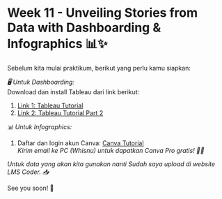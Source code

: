 # Week 11 - Unveiling Stories from Data with Dashboarding & Infographics 📊✨

Sebelum kita mulai praktikum, berikut yang perlu kamu siapkan:

*🖥 Untuk Dashboarding:*  
Download dan install Tableau dari link berikut:
1. [Link 1: Tableau Tutorial](https://www.youtube.com/watch?v=fdoIO1xm2hw&list=PL3OjbIVQeSzlFa2pfVomE2Bc_3T9gPcyJ)
2. [Link 2: Tableau Tutorial Part 2](https://www.youtube.com/watch?v=t2rHG9riqOo&list=PL3OjbIVQeSzlFa2pfVomE2Bc_3T9gPcyJ&index=2)

*📊 Untuk Infographics:*  
1. Daftar dan login akun Canva: [Canva Tutorial](https://www.youtube.com/watch?v=hOjEeotckMY)  
_Kirim email ke PC (Whisnu) untuk dapatkan Canva Pro gratis! 🎨✨_

*Untuk data yang akan kita gunakan nanti Sudah saya upload di website LMS Coder. 📥*

See you soon! 👋
